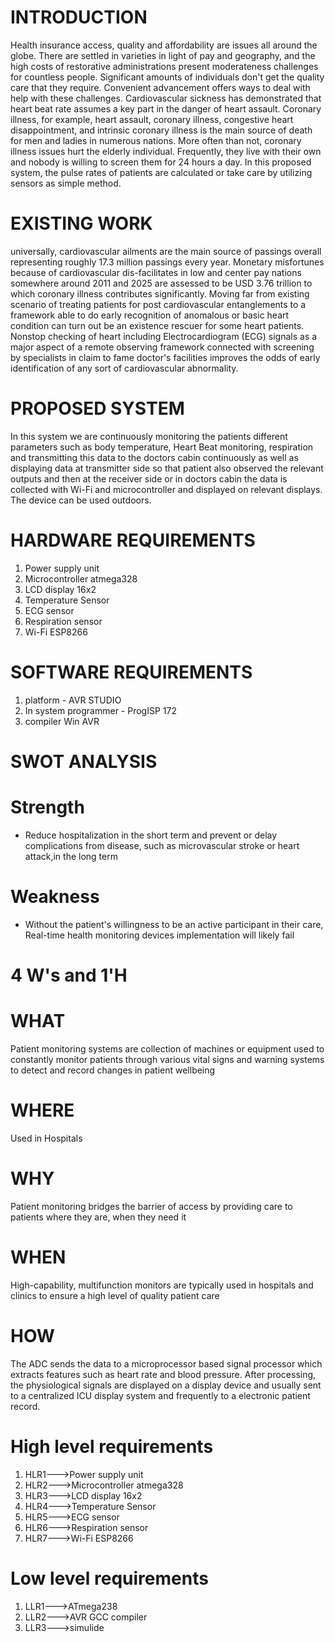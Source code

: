 # INTRODUCTION 
Health insurance access, quality and affordability are issues all around the globe. There are settled in varieties in light of pay and geography, and the high costs of restorative administrations present moderateness challenges for countless people. Significant amounts of individuals don't get the quality care that they require. Convenient advancement offers ways to deal with help with these challenges. Cardiovascular sickness has demonstrated that heart beat rate assumes a key part in the danger of heart assault. Coronary illness, for example, heart assault, coronary illness, congestive heart disappointment, and intrinsic coronary illness is the main source of death for men and ladies in numerous nations. More often than not, coronary illness issues hurt the elderly individual. Frequently, they live with their own and nobody is willing to screen them for 24 hours a day. In this proposed system, the pulse rates of patients are calculated or take care by utilizing sensors as simple method.
# EXISTING WORK 
universally, cardiovascular ailments are the main source of passings overall representing roughly 17.3 million passings every year. Monetary misfortunes because of cardiovascular dis-facilitates in low and center pay nations somewhere around 2011 and 2025 are assessed to be USD 3.76 trillion to which coronary illness contributes significantly. Moving far from existing scenario of treating patients for post cardiovascular entanglements to a framework able to do early recognition of anomalous or basic heart condition can turn out be an existence rescuer for some heart patients. Nonstop checking of heart including Electrocardiogram (ECG) signals as a major aspect of a remote observing framework connected with screening by specialists in claim to fame doctor's facilities improves the odds of early identification of any sort of cardiovascular abnormality.
# PROPOSED SYSTEM 
In this system we are continuously monitoring the patients different parameters such as body temperature, Heart Beat monitoring, respiration and transmitting this data to the doctors cabin continuously as well as displaying data at transmitter side so that patient also observed the relevant outputs and then at the receiver side or in doctors cabin the data is collected with Wi-Fi and microcontroller and displayed on relevant displays. The device can be used outdoors.
# HARDWARE REQUIREMENTS 
1) Power supply unit 
2) Microcontroller atmega328 
3) LCD display 16x2 
4) Temperature Sensor 
5) ECG sensor 
6) Respiration sensor 
7) Wi-Fi ESP8266 
# SOFTWARE REQUIREMENTS 
1) platform - AVR STUDIO 
2) In system programmer - ProgISP 172 
3) compiler Win AVR 
# SWOT ANALYSIS 
# Strength 
- Reduce hospitalization in the short term and prevent or delay complications from disease, such as microvascular stroke or heart attack,in the long term 
# Weakness 
- Without the patient's willingness to be an active participant in their care, Real-time health monitoring devices implementation will likely fail 
# 4 W's and 1'H 
# WHAT 
Patient monitoring systems are collection of machines or equipment used to constantly monitor patients through various vital signs and warning systems to detect and record changes in patient wellbeing 
# WHERE 
Used in Hospitals 
# WHY 
Patient monitoring bridges the barrier of access by providing care to patients where they are, when they need it 
# WHEN 
High-capability, multifunction monitors are typically used in hospitals and clinics to ensure a high level of quality patient care 
# HOW 
The ADC sends the data to a microprocessor based signal processor which extracts features such as heart rate and blood pressure. After processing, the physiological signals are displayed on a display device and usually sent to a centralized ICU display system and frequently to a electronic patient record.
# High level requirements 
1) HLR1--->Power supply unit
2) HLR2--->Microcontroller atmega328
3) HLR3--->LCD display 16x2
4) HLR4--->Temperature Sensor
5) HLR5--->ECG sensor
6) HLR6--->Respiration sensor
7) HLR7--->Wi-Fi ESP8266 
# Low level requirements 
1) LLR1--->ATmega238 
2) LLR2--->AVR GCC compiler 
3) LLR3--->simulide













  















